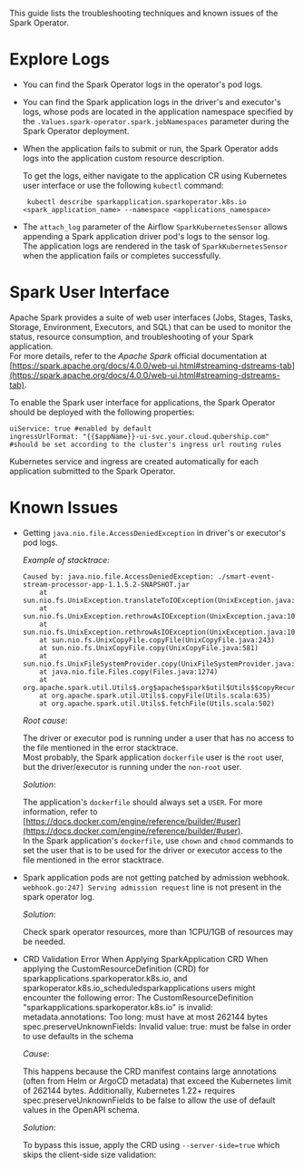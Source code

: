 This guide lists the troubleshooting techniques and known issues of the Spark Operator.

# Explore Logs

* You can find the Spark Operator logs in the operator's pod logs.
* You can find the Spark application logs in the driver's and executor's logs, whose pods are located in the application namespace specified by the `.Values.spark-operator.spark.jobNamespaces` parameter during the Spark Operator deployment.
* When the application fails to submit or run, the Spark Operator adds logs into the application custom resource description.

  To get the logs, either navigate to the application CR using Kubernetes user interface or use the following `kubectl` command: 

  ```
   kubectl describe sparkapplication.sparkoperator.k8s.io <spark_application_name> --namespace <applications_namespace>
  ```

* The `attach_log` parameter of the Airflow `SparkKubernetesSensor` allows appending a Spark application driver pod's logs to the sensor log.  
  The application logs are rendered in the task of `SparkKubernetesSensor` when the application fails or completes successfully.

# Spark User Interface

Apache Spark provides a suite of web user interfaces (Jobs, Stages, Tasks, Storage, Environment, Executors, and SQL) that can be used to monitor the status, resource consumption, and troubleshooting of your Spark application.  
For more details, refer to the _Apache Spark_ official documentation at [https://spark.apache.org/docs/4.0.0/web-ui.html#streaming-dstreams-tab](https://spark.apache.org/docs/4.0.0/web-ui.html#streaming-dstreams-tab).

To enable the Spark user interface for applications, the Spark Operator should be deployed with the following properties:

```
uiService: true #enabled by default
ingressUrlFormat: "{{$appName}}-ui-svc.your.cloud.qubership.com" #should be set according to the cluster's ingress url routing rules
```

Kubernetes service and ingress are created automatically for each application submitted to the Spark Operator.

# Known Issues

* Getting `java.nio.file.AccessDeniedException` in driver's or executor's pod logs.  
  
  *Example of stacktrace:*

  ```
  Caused by: java.nio.file.AccessDeniedException: ./smart-event-stream-processor-app-1.1.5.2-SNAPSHOT.jar
      at sun.nio.fs.UnixException.translateToIOException(UnixException.java:84)
      at sun.nio.fs.UnixException.rethrowAsIOException(UnixException.java:102)
      at sun.nio.fs.UnixException.rethrowAsIOException(UnixException.java:107)
      at sun.nio.fs.UnixCopyFile.copyFile(UnixCopyFile.java:243)
      at sun.nio.fs.UnixCopyFile.copy(UnixCopyFile.java:581)
      at sun.nio.fs.UnixFileSystemProvider.copy(UnixFileSystemProvider.java:253)
      at java.nio.file.Files.copy(Files.java:1274)
      at org.apache.spark.util.Utils$.org$apache$spark$util$Utils$$copyRecursive(Utils.scala:664)
      at org.apache.spark.util.Utils$.copyFile(Utils.scala:635)
      at org.apache.spark.util.Utils$.fetchFile(Utils.scala:502)
  ``` 
 
  *Root cause*:

  The driver or executor pod is running under a user that has no access to the file mentioned in the error stacktrace.  
  Most probably, the Spark application `dockerfile` user is the `root` user, but the driver/executor is running under the `non-root` user.

  *Solution*:  
  
  The application's `dockerfile` should always set a `USER`. For more information, refer to [https://docs.docker.com/engine/reference/builder/#user](https://docs.docker.com/engine/reference/builder/#user).  
  In the Spark application's `dockerfile`, use `chown` and `chmod` commands to set the user that is to be used for the driver or executor access to the file mentioned in the error stacktrace.

* Spark application pods are not getting patched by admission webhook. `webhook.go:247] Serving admission request` line is not present in the spark operator log.

  *Solution*:

  Check spark operator resources, more than 1CPU/1GB of resources may be needed.

* CRD Validation Error When Applying SparkApplication CRD
 When applying the CustomResourceDefinition (CRD) for sparkapplications.sparkoperator.k8s.io, and sparkoperator.k8s.io_scheduledsparkapplications users might encounter the following error:
  The CustomResourceDefinition "sparkapplications.sparkoperator.k8s.io" is invalid:
  metadata.annotations: Too long: must have at most 262144 bytes
   spec.preserveUnknownFields: Invalid value: true: must be false in order to use defaults in the schema 

  *Cause*:

  This happens because the CRD manifest contains large annotations (often from Helm or ArgoCD metadata) that exceed the Kubernetes limit of 262144 bytes. Additionally, Kubernetes 1.22+ requires spec.preserveUnknownFields to be false to allow the use of default values in the OpenAPI schema.

  *Solution*:
  
  To bypass this issue, apply the CRD using `--server-side=true` which skips the client-side size validation:


